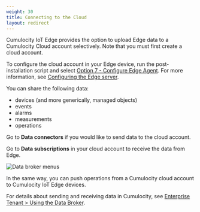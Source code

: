 ```yaml
---
weight: 30
title: Connecting to the Cloud
layout: redirect
---
```


Cumulocity IoT Edge provides the option to upload Edge data to a Cumulocity Cloud account selectively. Note that you must first create a cloud account.

To configure the cloud account in your Edge device, run the post-installation script and select [Option 7 - Configure Edge Agent](/guides/edge/installation/#option-7-configure-edge-agent). For more information, see [Configuring the Edge server](/guides/edge/installation/#configuring-the-edge-server).

You can share the following data:

* devices (and more generically, managed objects)
* events
* alarms
* measurements
* operations

Go to **Data connectors** if you would like to send data to the cloud account. 

Go to **Data subscriptions** in your cloud account to receive the data from Edge.

<img src="/guides/images/users-guide/data-broker-navigator.png" alt="Data broker menus">

In the same way, you can push operations from a Cumulocity cloud account to Cumulocity IoT Edge devices.
 
For details about sending and receiving data in Cumulocity, see [Enterprise Tenant > Using the Data Broker](/guides/users-guide/enterprise-edition#data-broker).







